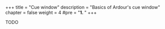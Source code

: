 +++
title = "Cue window"
description = "Basics of Ardour's cue window"
chapter = false
weight = 4
#pre = "<b>1. </b>"
+++

TODO